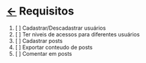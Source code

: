 # [<-](https://github.com/IsaiasFMAlcantara/Django-Blog) Requisitos
1. [ ] Cadastrar/Descadastrar usuários
1. [ ] Ter niveis de acessos para diferentes usuários
1. [ ] Cadastrar posts
1. [ ] Exportar conteudo de posts
1. [ ] Comentar em posts